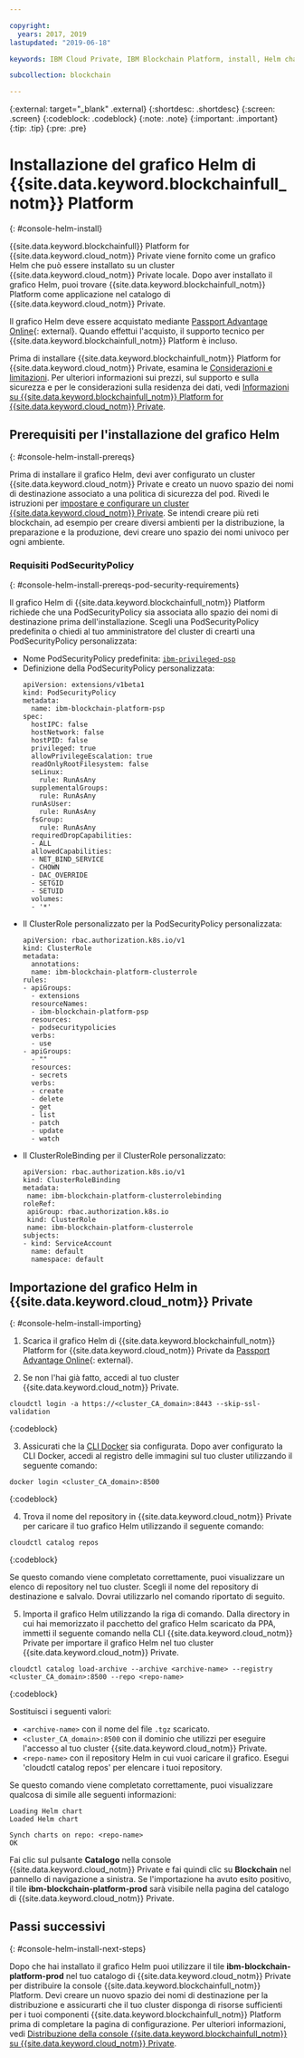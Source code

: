 ```yaml
---

copyright:
  years: 2017, 2019
lastupdated: "2019-06-18"

keywords: IBM Cloud Private, IBM Blockchain Platform, install, Helm chart, PodSecurityPolicy

subcollection: blockchain

---
```


{:external: target="_blank" .external}
{:shortdesc: .shortdesc}
{:screen: .screen}
{:codeblock: .codeblock}
{:note: .note}
{:important: .important}
{:tip: .tip}
{:pre: .pre}

# Installazione del grafico Helm di {{site.data.keyword.blockchainfull_notm}} Platform
{: #console-helm-install}

{{site.data.keyword.blockchainfull}} Platform for {{site.data.keyword.cloud_notm}} Private viene fornito come un grafico Helm che può essere installato su un cluster {{site.data.keyword.cloud_notm}} Private locale. Dopo aver installato il grafico Helm, puoi trovare {{site.data.keyword.blockchainfull_notm}} Platform come applicazione nel catalogo di {{site.data.keyword.cloud_notm}} Private.

Il grafico Helm deve essere acquistato mediante [Passport Advantage Online](https://www.ibm.com/software/passportadvantage/pao_customer.html){: external}. Quando effettui l'acquisto, il supporto tecnico per {{site.data.keyword.blockchainfull_notm}} Platform è incluso.

Prima di installare {{site.data.keyword.blockchainfull_notm}} Platform for {{site.data.keyword.cloud_notm}} Private, esamina le [Considerazioni e limitazioni](/docs/services/blockchain/console-icp-about.html#console-icp-about-considerations). Per ulteriori informazioni sui prezzi, sul supporto e sulla sicurezza e per le considerazioni sulla residenza dei dati, vedi [Informazioni su {{site.data.keyword.blockchainfull_notm}} Platform for {{site.data.keyword.cloud_notm}} Private](/docs/services/blockchain/console-icp-about.html#console-icp-about).

## Prerequisiti per l'installazione del grafico Helm
{: #console-helm-install-prereqs}

Prima di installare il grafico Helm, devi aver configurato un cluster {{site.data.keyword.cloud_notm}} Private e creato un nuovo spazio dei nomi di destinazione associato a una politica di sicurezza del pod. Rivedi le istruzioni per [impostare e configurare un cluster {{site.data.keyword.cloud_notm}} Private](/docs/services/blockchain/ICP_console_setup.html#icp-console-setup). Se intendi creare più reti blockchain, ad esempio per creare diversi ambienti per la distribuzione, la preparazione e la produzione, devi creare uno spazio dei nomi univoco per ogni ambiente.

### Requisiti PodSecurityPolicy
{: #console-helm-install-prereqs-pod-security-requirements}

Il grafico Helm di {{site.data.keyword.blockchainfull_notm}} Platform richiede che una PodSecurityPolicy sia associata allo spazio dei nomi di destinazione prima dell'installazione. Scegli una PodSecurityPolicy predefinita o chiedi al tuo amministratore del cluster di crearti una PodSecurityPolicy personalizzata:
- Nome PodSecurityPolicy predefinita: [`ibm-privileged-psp`](https://ibm.biz/cpkspec-psp)
- Definizione della PodSecurityPolicy personalizzata:
  ```
  apiVersion: extensions/v1beta1
  kind: PodSecurityPolicy
  metadata:
    name: ibm-blockchain-platform-psp
  spec:
    hostIPC: false
    hostNetwork: false
    hostPID: false
    privileged: true
    allowPrivilegeEscalation: true
    readOnlyRootFilesystem: false
    seLinux:
      rule: RunAsAny
    supplementalGroups:
      rule: RunAsAny
    runAsUser:
      rule: RunAsAny
    fsGroup:
      rule: RunAsAny
    requiredDropCapabilities:
    - ALL
    allowedCapabilities:
    - NET_BIND_SERVICE
    - CHOWN
    - DAC_OVERRIDE
    - SETGID
    - SETUID
    volumes:
    - '*'
  ```
- Il ClusterRole personalizzato per la PodSecurityPolicy personalizzata:
  ```
  apiVersion: rbac.authorization.k8s.io/v1
  kind: ClusterRole
  metadata:
    annotations:
    name: ibm-blockchain-platform-clusterrole
  rules:
  - apiGroups:
    - extensions
    resourceNames:
    - ibm-blockchain-platform-psp
    resources:
    - podsecuritypolicies
    verbs:
    - use
  - apiGroups:
    - ""
    resources:
    - secrets
    verbs:
    - create
    - delete
    - get
    - list
    - patch
    - update
    - watch
  ```
- Il ClusterRoleBinding per il ClusterRole personalizzato:
  ```
  apiVersion: rbac.authorization.k8s.io/v1
  kind: ClusterRoleBinding
  metadata:
   name: ibm-blockchain-platform-clusterrolebinding
  roleRef:
   apiGroup: rbac.authorization.k8s.io
   kind: ClusterRole
   name: ibm-blockchain-platform-clusterrole
  subjects:
  - kind: ServiceAccount
    name: default
    namespace: default
  ```

## Importazione del grafico Helm in {{site.data.keyword.cloud_notm}} Private
{: #console-helm-install-importing}

1. Scarica il grafico Helm di {{site.data.keyword.blockchainfull_notm}} Platform for {{site.data.keyword.cloud_notm}} Private da [Passport Advantage Online](https://www.ibm.com/software/passportadvantage/pao_customer.html){: external}.

2. Se non l'hai già fatto, accedi al tuo cluster {{site.data.keyword.cloud_notm}} Private.

  ```
  cloudctl login -a https://<cluster_CA_domain>:8443 --skip-ssl-validation
  ```
  {:codeblock}

3. Assicurati che la [CLI Docker](https://www.ibm.com/support/knowledgecenter/SSBS6K_3.2.0/manage_images/configuring_docker_cli.html) sia configurata. Dopo aver configurato la CLI Docker, accedi al registro delle immagini sul tuo cluster utilizzando il seguente comando:
  ```
  docker login <cluster_CA_domain>:8500
  ```
  {:codeblock}

4. Trova il nome del repository in {{site.data.keyword.cloud_notm}} Private per caricare il tuo grafico Helm utilizzando il seguente comando:
  ```
  cloudctl catalog repos
  ```
  {:codeblock}

  Se questo comando viene completato correttamente, puoi visualizzare un elenco di repository nel tuo cluster. Scegli il nome del repository di destinazione e salvalo. Dovrai utilizzarlo nel comando riportato di seguito.

5. Importa il grafico Helm utilizzando la riga di comando. Dalla directory in cui hai memorizzato il pacchetto del grafico Helm scaricato da PPA, immetti il seguente comando nella CLI {{site.data.keyword.cloud_notm}} Private per importare il grafico Helm nel tuo cluster {{site.data.keyword.cloud_notm}} Private.

  ```
  cloudctl catalog load-archive --archive <archive-name> --registry <cluster_CA_domain>:8500 --repo <repo-name>
  ```
  {:codeblock}

  Sostituisci i seguenti valori:
  - `<archive-name>` con il nome del file `.tgz` scaricato.
  - `<cluster_CA_domain>:8500` con il dominio che utilizzi per eseguire l'accesso al tuo cluster {{site.data.keyword.cloud_notm}} Private.
  - `<repo-name>` con il repository Helm in cui vuoi caricare il grafico. Esegui 'cloudctl catalog repos' per elencare i tuoi repository.

  Se questo comando viene completato correttamente, puoi visualizzare qualcosa di simile alle seguenti informazioni:

  ```  
  Loading Helm chart
  Loaded Helm chart

  Synch charts on repo: <repo-name>
  OK
  ```  
  </details>

Fai clic sul pulsante **Catalogo** nella console {{site.data.keyword.cloud_notm}} Private e fai quindi clic su **Blockchain** nel pannello di navigazione a sinistra. Se l'importazione ha avuto esito positivo, il tile **ibm-blockchain-platform-prod** sarà visibile nella pagina del catalogo di {{site.data.keyword.cloud_notm}} Private.

## Passi successivi
{: #console-helm-install-next-steps}

Dopo che hai installato il grafico Helm puoi utilizzare il tile **ibm-blockchain-platform-prod** nel tuo catalogo di {{site.data.keyword.cloud_notm}} Private per distribuire la console {{site.data.keyword.blockchainfull_notm}} Platform. Devi creare un nuovo spazio dei nomi di destinazione per la distribuzione e assicurarti che il tuo cluster disponga di risorse sufficienti per i tuoi componenti {{site.data.keyword.blockchainfull_notm}} Platform prima di completare la pagina di configurazione. Per ulteriori informazioni, vedi [Distribuzione della console {{site.data.keyword.blockchainfull_notm}} su {{site.data.keyword.cloud_notm}} Private](/docs/services/blockchain/howto/console-deploy-icp.html#console-deploy-icp).
